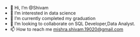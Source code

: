 - 👋 Hi, I’m @Shivam
- 👀 I’m interested in data science
- 🌱 I’m currently completed my graduation
- 💞️ I’m looking to collaborate on SQL Developer,Data Analyst.
- 📫 How to reach me mishra.shivam.19020@gmail.com

<!---
ShivShlok/ShivShlok is a ✨ special ✨ repository because its `README.md` (this file) appears on your GitHub profile.
You can click the Preview link to take a look at your changes.
--->
